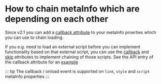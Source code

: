 # How to chain metaInfo which are depending on each other

Since v2.1 you can add a [callback attribute](/api/#callback-since-v2-1) to your metaInfo proerties which you can use to chain loading.

If you e.g. need to load an external script before you can implement functionality based on that external script, you can use the [callback](/api/#callback-since-v2-1) and [skip](/api/#skip-since-v2-1) attributes to implement chaining of those scripts. See the API entry of the callback attribute for an [example](/api/#callback-since-v2-1)


::: tip
The callback / onload event is supported on `link`, `style` and `script` metaInfo properties
:::
